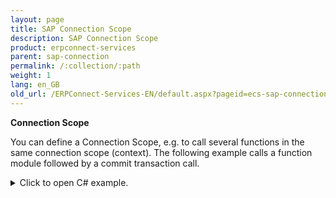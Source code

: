 ```yaml
---
layout: page
title: SAP Connection Scope
description: SAP Connection Scope
product: erpconnect-services
parent: sap-connection
permalink: /:collection/:path
weight: 1
lang: en_GB
old_url: /ERPConnect-Services-EN/default.aspx?pageid=ecs-sap-connection-scope
---
```


**Connection Scope**


You can define a Connection Scope, e.g. to call several functions in the same connection scope (context). The following example calls a function module followed by a commit transaction call.


<details>
<summary>Click to open C# example.</summary>
{% highlight csharp %}
using ERPConnectServices;
// ...
ERPConnectServiceClient client = new ERPConnectServiceClient();
   
using(client.BeginConnectionScope())
{
  ERPFunction f = client.CreateFunction("BAPI_GOODSMVT_CREATE");
   
  ERPStructure s = f.Exports["GOODSMVT_HEADER"].ToStructure();
  s["PSTNG_DATE"] = "20110609"; // Posting Date in the Document
  s["PR_UNAME"] = "BAEURLE";    // UserName
  s["HEADER_TXT"] = "XXX";      // HeaderText
  s["DOC_DATE"] = "20110609";   // Document Date in Document
   
  f.Exports["GOODSMVT_CODE"].ToStructure()["GM_CODE"] = "01";
   
  ERPStructure r = f.Tables["GOODSMVT_ITEM"].AddRow();
  r["PLANT"] = "1000";  // Plant
  r["PO_NUMBER"] = "4500017210";     // Purchase Order Number
  r["PO_ITEM"] = "010";      // Item Number of Purchasing Document 
  r["ENTRY_QNT"] = 1;         // Quantity in Unit of Entry
  r["MOVE_TYPE"] = "101";     // Movement Type
  r["MVT_IND"] = "B";         // Movement Indicator
  r["STGE_LOC"] = "0001";     // Storage Location
   
  f.Execute();
   
  ERPFunction fCommit = client.CreateFunction("BAPI_TRANSACTION_COMMIT");
  fCommit.Exports["WAIT"].ParamValue = "X";
  fCommit.Execute();
}
{% endhighlight %}
</details>
